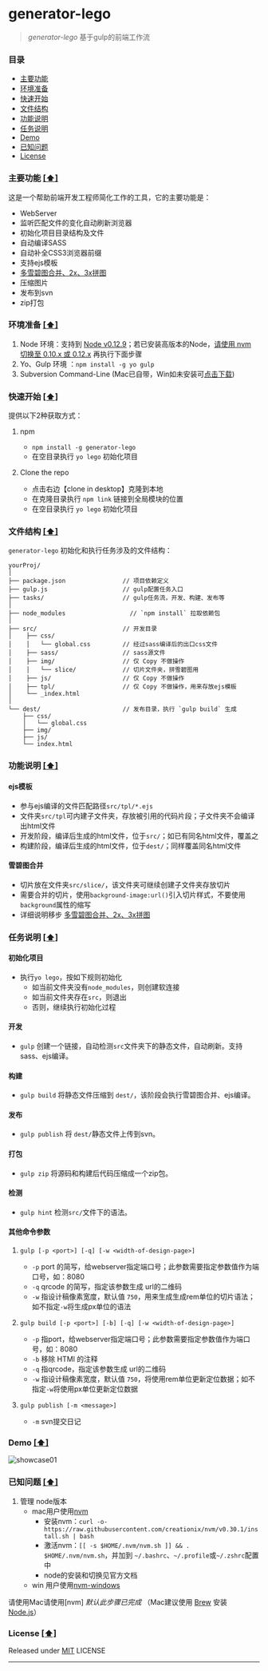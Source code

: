# generator-lego

> *generator-lego* 基于gulp的前端工作流


### <a name="top"></a>目录
* [主要功能](#intro)
* [环境准备](#sys-env)
* [快速开始](#quick-start)
* [文件结构](#file-tree)
* [功能说明](#func-dtls)
* [任务说明](#task-dtls)
* [Demo](#show-case)
* [已知问题](#known-issues)
* [License](#license)


### <a name="intro"></a>主要功能 [[⬆]](#top)
这是一个帮助前端开发工程师简化工作的工具，它的主要功能是：

* WebServer
* 监听匹配文件的变化自动刷新浏览器
* 初始化项目目录结构及文件
* 自动编译SASS
* 自动补全CSS3浏览器前缀
* 支持ejs模板
* [多雪碧图合并、2x、3x拼图][4]
* 压缩图片
* 发布到svn
* zip打包


### <a name="sys-env"></a>环境准备 [[⬆]](#top)
1. Node 环境：支持到 [Node v0.12.9][8]；若已安装高版本的Node，[请使用 nvm 切换至 0.10.x 或 0.12.x](#known-issues) 再执行下面步骤
2. Yo、Gulp 环境 ：`npm install -g yo gulp`
3. Subversion Command-Line (Mac已自带，Win如未安装可[点击下载][7])


### <a name="quick-start"></a>快速开始 [[⬆]](#top)
提供以下2种获取方式：	

1. npm
	* `npm install -g generator-lego`
	* 在空目录执行 `yo lego` 初始化项目

2. Clone the repo
	* 点击右边【clone in desktop】克隆到本地
	* 在克隆目录执行 `npm link` 链接到全局模块的位置
	* 在空目录执行 `yo lego` 初始化项目


### <a name="file-tree"></a>文件结构 [[⬆]](#top)
`generator-lego` 初始化和执行任务涉及的文件结构：

```
yourProj/
│
├── package.json                // 项目依赖定义
├── gulp.js                     // gulp配置任务入口
├── tasks/ 						// gulp任务流，开发、构建、发布等
│
├── node_modules    			  // `npm install` 拉取依赖包
│
├── src/                        // 开发目录
│    ├── css/                   
│    │   └── global.css         // 经过sass编译后的出口css文件
│    ├── sass/                  // sass源文件
│    ├── img/                   // 仅 Copy 不做操作
│    │   └── slice/             // 切片文件夹，拼雪碧图用
│    ├── js/                    // 仅 Copy 不做操作
│    ├── tpl/                   // 仅 Copy 不做操作，用来存放ejs模板
│    └── _index.html             
│    
└── dest/                       // 发布目录，执行 `gulp build` 生成
    ├── css/                    
    │   └── global.css
    ├── img/                   
    ├── js/                     
    └── index.html               
```

### <a name="func-dtls"></a>功能说明 [[⬆]](#top)
#### ejs模板
* 参与ejs编译的文件匹配路径`src/tpl/*.ejs`
* 文件夹`src/tpl`可内建子文件夹，存放被引用的代码片段；子文件夹不会编译出html文件
* 开发阶段，编译后生成的html文件，位于`src/`；如已有同名html文件，覆盖之
* 构建阶段，编译后生成的html文件，位于`dest/`；同样覆盖同名html文件

#### 雪碧图合并
* 切片放在文件夹`src/slice/`，该文件夹可继续创建子文件夹存放切片
* 需要合并的切片，使用`background-image:url()`引入切片样式，不要使用`background`属性的缩写
* 详细说明移步 [多雪碧图合并、2x、3x拼图][4]


### <a name="task-dtls"></a>任务说明 [[⬆]](#top)
#### 初始化项目
* 执行`yo lego`，按如下规则初始化
	* 如当前文件夹没有`node_modules`，则创建软连接
	* 如当前文件夹存在`src`，则退出
	* 否则，继续执行初始化过程

#### 开发
* `gulp` 创建一个链接，自动检测`src`文件夹下的静态文件，自动刷新。支持sass、ejs编译。

#### 构建
* `gulp build` 将静态文件压缩到 `dest/`，该阶段会执行雪碧图合并、ejs编译。

#### 发布
* `gulp publish` 将 `dest/`静态文件上传到svn。

#### 打包
* `gulp zip` 将源码和构建后代码压缩成一个zip包。

#### 检测
* `gulp hint` 检测`src/`文件下的语法。


#### 其他命令参数
1. `gulp [-p <port>] [-q] [-w <width-of-design-page>]`
	* `-p` port 的简写，给webserver指定端口号；此参数需要指定参数值作为端口号，如：8080
	* `-q` qrcode 的简写，指定该参数生成 url的二维码
	* `-w` 指设计稿像素宽度，默认值 `750`，用来生成生成rem单位的切片语法；如不指定`-w`将生成px单位的语法

2. `gulp build [-p <port>] [-b] [-q] [-w <width-of-design-page>]`
	* `-p` 指port，给webserver指定端口号；此参数需要指定参数值作为端口号，如：8080
	* `-b` 移除 HTMl 的注释
	* `-q` 指qrcode，指定该参数生成 url的二维码
	* `-w` 指设计稿像素宽度，默认值 `750`，将使用rem单位更新定位数据；如不指定`-w`将使用px单位更新定位数据

3. `gulp publish [-m <message>]`
	* `-m` svn提交日记

### <a name="show-case"></a>Demo [[⬆]](#top)
![showcase01](https://cloud.githubusercontent.com/assets/1762523/4558145/146cf2e4-4edc-11e4-8e21-9d408776a14d.gif)

### <a name="known-issues"></a>已知问题 [[⬆]](#top)
1. 管理 node版本
	* mac用户使用[nvm][9]
		* 安装nvm：`curl -o- https://raw.githubusercontent.com/creationix/nvm/v0.30.1/install.sh | bash` 
		* 激活nvm：`[[ -s $HOME/.nvm/nvm.sh ]] && . $HOME/.nvm/nvm.sh`，并加到 `~/.bashrc`、`~/.profile`或`~/.zshrc`配置中
		* node的安装和切换见官方文档
	* win 用户使用[nvm-windows][10]
	


请使用Mac请使用[nvm] *默认此步骤已完成*  （Mac建议使用 [Brew] 安装 [Node.js]） 


### <a name="license"></a>License [[⬆]](#top)
Released under [MIT] LICENSE


---
[Brew]: http://brew.sh/
[Node.js]: http://nodejs.org/
[yeoman]:http://yeoman.io/
[gulp]:https://github.com/gulpjs/gulp/blob/master/docs/getting-started.md#getting-started
[MIT]: http://rem.mit-license.org/
[1]: http://www.graphicsmagick.org/download.html
[2]: http://phantomjs.org/download.html
[3]: https://github.com/hzlzh/f2e-workflow/issues/6
[4]: https://github.com/twlk28/multi-sprite
[5]: https://github.com/sass/node-sass/issues/933
[6]: https://github.com/sass/node-sass/pull/943
[7]: http://pan.baidu.com/s/1gdrQ7Px
[8]: http://nodejs.org/en/blog/release/v0.12.9/
[9]: https://github.com/creationix/nvm
[10]: https://github.com/coreybutler/nvm-windows
